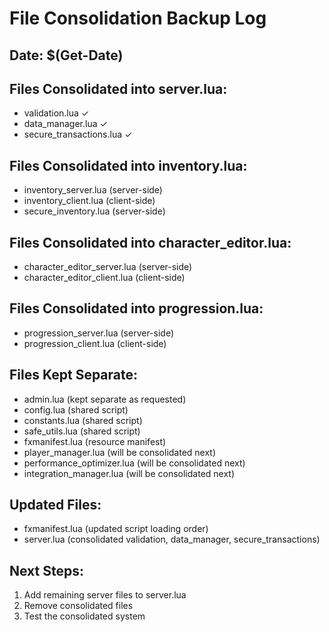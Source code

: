 # File Consolidation Backup Log
## Date: $(Get-Date)

## Files Consolidated into server.lua:
- validation.lua ✓
- data_manager.lua ✓
- secure_transactions.lua ✓

## Files Consolidated into inventory.lua:
- inventory_server.lua (server-side)
- inventory_client.lua (client-side)
- secure_inventory.lua (server-side)

## Files Consolidated into character_editor.lua:
- character_editor_server.lua (server-side)
- character_editor_client.lua (client-side)

## Files Consolidated into progression.lua:
- progression_server.lua (server-side)
- progression_client.lua (client-side)

## Files Kept Separate:
- admin.lua (kept separate as requested)
- config.lua (shared script)
- constants.lua (shared script)
- safe_utils.lua (shared script)
- fxmanifest.lua (resource manifest)
- player_manager.lua (will be consolidated next)
- performance_optimizer.lua (will be consolidated next)
- integration_manager.lua (will be consolidated next)

## Updated Files:
- fxmanifest.lua (updated script loading order)
- server.lua (consolidated validation, data_manager, secure_transactions)

## Next Steps:
1. Add remaining server files to server.lua
2. Remove consolidated files
3. Test the consolidated system
